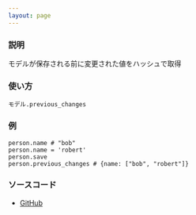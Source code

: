 ```yaml
---
layout: page
---
```

### 説明
モデルが保存される前に変更された値をハッシュで取得

### 使い方
    モデル.previous_changes

### 例
    person.name # "bob"
    person.name = 'robert'
    person.save
    person.previous_changes # {name: ["bob", "robert"]}

### ソースコード
* [GitHub](https://github.com/rails/rails/blob/f33d52c95217212cbacc8d5e44b5a8e3cdc6f5b3/activemodel/lib/active_model/dirty.rb#L227)